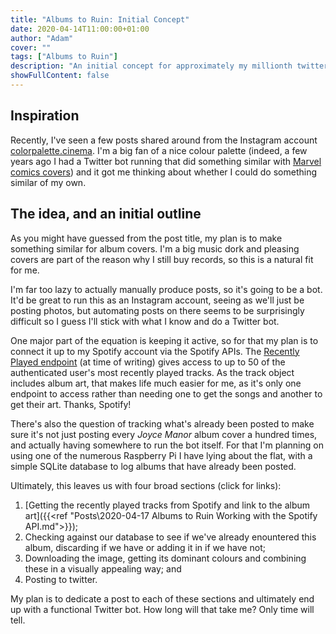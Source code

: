 ```yaml
---
title: "Albums to Ruin: Initial Concept"
date: 2020-04-14T11:00:00+01:00
author: "Adam"
cover: ""
tags: ["Albums to Ruin"]
description: "An initial concept for approximately my millionth twitter bot."
showFullContent: false
---
```


## Inspiration
Recently, I've seen a few posts shared around from the Instagram account 
[colorpalette.cinema](<https://www.instagram.com/colorpalette.cinema/>). 
I'm a big fan of a nice colour palette (indeed, a few years ago I had a 
Twitter bot running that did something similar with 
[Marvel comics covers](<https://www.twitter.com/marvelcovers>)) and it got me
thinking about whether I could do something similar of my own.

## The idea, and an initial outline
As you might have guessed from the post title, my plan is to make something 
similar for album covers. I'm a big music dork and pleasing covers are part of 
the reason why I still buy records, so this is a natural fit for me. 

I'm far too lazy to actually manually produce posts, so it's going to be a bot.
It'd be great to run this as an Instagram account, seeing as we'll just be
posting photos, but automating posts on there seems to be surprisingly difficult 
so I guess I'll stick with what I know and do a Twitter bot.

One major part of the equation is keeping it active, so for that my plan is to 
connect it up to my Spotify account via the Spotify APIs. The 
[Recently Played endpoint](https://developer.spotify.com/documentation/web-api/reference-beta/#endpoint-get-recently-played)
(at time of writing) gives access to up to 50 of the authenticated user's most 
recently played tracks. As the track object includes album art, that makes life 
much easier for me, as it's only one endpoint to access rather than needing one
to get the songs and another to get their art. Thanks, Spotify!

There's also the question of tracking what's already been posted to make sure 
it's not just posting every _Joyce Manor_ album cover a hundred times, and 
actually having somewhere to run the bot itself. For that I'm planning on using
one of the numerous Raspberry Pi I have lying about the flat, with a simple
SQLite database to log albums that have already been posted.

Ultimately, this leaves us with four broad sections (click for links):

1. [Getting the recently played tracks from Spotify and link to the album art]({{<ref "Posts\2020-04-17 Albums to Ruin Working with the Spotify API.md">}});
2. Checking against our database to see if we've already enountered this album,
   discarding if we have or adding it in if we have not;
3. Downloading the image, getting its dominant colours and combining these in a
   visually appealing way; and
4. Posting to twitter.

My plan is to dedicate a post to each of these sections and ultimately end up
with a functional Twitter bot. How long will that take me? Only time will tell.